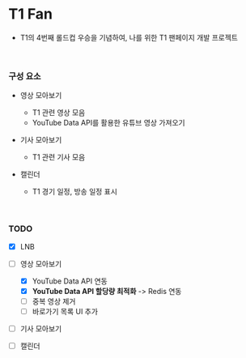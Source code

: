 # T1 Fan

- T1의 4번째 롤드컵 우승을 기념하여, 나를 위한 T1 팬페이지 개발 프로젝트

<br/>

### 구성 요소

- 영상 모아보기
  - T1 관련 영상 모음
  - YouTube Data API를 활용한 유튜브 영상 가져오기

- 기사 모아보기
  - T1 관련 기사 모음

- 캘린더
  - T1 경기 일정, 방송 일정 표시
 
<br/>
 
### TODO

- [x] LNB

- [ ] 영상 모아보기
    - [x] YouTube Data API 연동
    - [x] **YouTube Data API 할당량 최적화** -> Redis 연동
    - [ ] 중복 영상 제거
    - [ ] 바로가기 목록 UI 추가

- [ ] 기사 모아보기

- [ ] 캘린더
